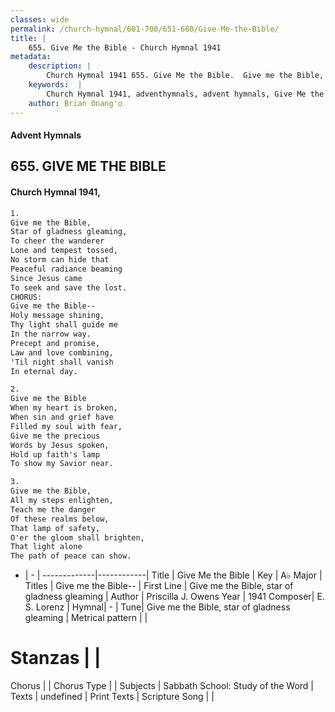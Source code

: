 ```yaml
---
classes: wide
permalink: /church-hymnal/601-700/651-660/Give-Me-the-Bible/
title: |
    655. Give Me the Bible - Church Hymnal 1941
metadata:
    description: |
        Church Hymnal 1941 655. Give Me the Bible.  Give me the Bible, Star of gladness gleaming, To cheer the wanderer Lone and tempest tossed, No storm can hide that Peaceful radiance beaming Since Jesus came To seek and save the lost. CHORUS: Give me the Bible-- Holy message shining, Thy light shall guide me In the narrow way. Precept and promise, Law and love combining, 'Til night shall vanish In eternal day. 
    keywords:  |
        Church Hymnal 1941, adventhymnals, advent hymnals, Give Me the Bible, Give me the Bible, star of gladness gleaming. Give me the Bible--
    author: Brian Onang'o
---
```


#### Advent Hymnals
## 655. GIVE ME THE BIBLE
####  Church Hymnal 1941,

```txt
1.
Give me the Bible,
Star of gladness gleaming,
To cheer the wanderer
Lone and tempest tossed,
No storm can hide that
Peaceful radiance beaming
Since Jesus came
To seek and save the lost.
CHORUS:
Give me the Bible--
Holy message shining,
Thy light shall guide me
In the narrow way.
Precept and promise,
Law and love combining,
'Til night shall vanish
In eternal day.

2.
Give me the Bible
When my heart is broken,
When sin and grief have
Filled my soul with fear,
Give me the precious
Words by Jesus spoken,
Hold up faith's lamp
To show my Savior near.

3.
Give me the Bible,
All my steps enlighten,
Teach me the danger
Of these realms below,
That lamp of safety,
O'er the gloom shall brighten,
That light alone
The path of peace can show.

```

- |   -  |
-------------|------------|
Title | Give Me the Bible |
Key | A♭ Major |
Titles | Give me the Bible-- |
First Line | Give me the Bible, star of gladness gleaming |
Author | Priscilla J. Owens
Year | 1941
Composer| E. S. Lorenz |
Hymnal|  - |
Tune| Give me the Bible, star of gladness gleaming |
Metrical pattern | |
# Stanzas |  |
Chorus |  |
Chorus Type |  |
Subjects | Sabbath School: Study of the Word |
Texts | undefined |
Print Texts | 
Scripture Song |  |
    
